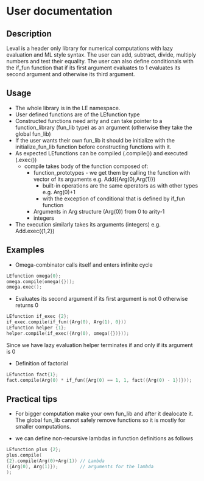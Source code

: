 # User documentation

## Description

Leval is a header only library for numerical computations with lazy evaluation and ML style
syntax. The user can add, subtract, divide, multiply numbers and test their
equality. The user can also define conditionals with the if_fun function that
if its first argument evaluates to 1 evaluates its second argument and
otherwise its third argument.

## Usage

- The whole library is in the LE namespace.
- User defined functions are of the LEfunction type
- Constructed functions need arity and can take pointer to a function_library 
  (fun_lib type) as an argument (otherwise they take the global fun_lib)
- If the user wants their own fun_lib it should be initialize with the
  initialize_fun_lib function before constructing functions with it.
- As expected LEfunctions can be compiled (.compile()) and executed (.exec())
    - compile takes body of the function composed of:
        - function_prototypes - we get them by calling the function
            with vector of its arguments e.g. Add({Arg(0),Arg(1)})
            - built-in operations are the same operators as with other types e.g. Arg(0)+1
            - with the exception of conditional that is defined by if_fun function
        - Arguments in Arg structure (Arg(0)) from 0 to arity-1
        - integers
- The execution similarly takes its arguments (integers) e.g. Add.exec({1,2})

## Examples

- Omega-combinator calls itself and enters infinite cycle
```cpp
LEfunction omega{0};
omega.compile(omega({}));
omega.exec();

```

- Evaluates its second argument if its first argument is not 0 otherwise returns 0
```cpp
LEfunction if_exec {2};
if_exec.compile(if_fun({Arg(0), Arg(1), 0}))
LEfunction helper {1};
helper.compile(if_exec({Arg(0), omega({})}));
```
Since we have lazy evaluation helper terminates if and only if its argument is 0

- Definition of factorial
```cpp
LEfunction fact{1};
fact.compile(Arg(0) * if_fun({Arg(0) == 1, 1, fact({Arg(0) - 1})}));
```

## Practical tips

- For bigger computation make your own fun_lib and after it dealocate it. The global fun_lib cannot safely remove functions so it is mostly for smaller computations.

- we can define non-recursive lambdas in function definitions as follows
```cpp
LEfunction plus {2};
plus.compile(
{2}.compile(Arg(0)+Arg(1)) // Lambda
({Arg(0), Arg(1)});        // arguments for the lambda
);
```

